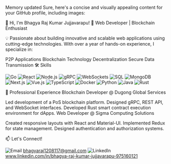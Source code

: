 
Memory updated
Sure, here's a concise and visually appealing content for your GitHub profile, including images:

👋 Hi, I'm Bhagya Raj Kumar Jujjavarapu!
🚀 Web Developer | Blockchain Enthusiast

💡 Passionate about building innovative and scalable web applications using cutting-edge technologies. With over a year of hands-on experience, I specialize in:

P2P Applications
Blockchain Technology
Decentralization
Secure Data Transmission
🛠️ Skills

![Go](https://img.shields.io/badge/Go-00ADD8?style=for-the-badge&logo=go&logoColor=white)
![React](https://img.shields.io/badge/React-20232A?style=for-the-badge&logo=react&logoColor=61DAFB)
![Node.js](https://img.shields.io/badge/Node.js-339933?style=for-the-badge&logo=nodedotjs&logoColor=white)
![gRPC](https://img.shields.io/badge/gRPC-4285F4?style=for-the-badge&logo=google&logoColor=white)
![WebSockets](https://img.shields.io/badge/WebSockets-333?style=for-the-badge&logo=websockets&logoColor=white)
![SQL](https://img.shields.io/badge/SQL-4479A1?style=for-the-badge&logo=mysql&logoColor=white)
![MongoDB](https://img.shields.io/badge/MongoDB-47A248?style=for-the-badge&logo=mongodb&logoColor=white)
![Next.js](https://img.shields.io/badge/Next.js-000000?style=for-the-badge&logo=nextdotjs&logoColor=white)
![Vue.js](https://img.shields.io/badge/Vue.js-4FC08D?style=for-the-badge&logo=vuedotjs&logoColor=white)
![TypeScript](https://img.shields.io/badge/TypeScript-3178C6?style=for-the-badge&logo=typescript&logoColor=white)
![Docker](https://img.shields.io/badge/Docker-2496ED?style=for-the-badge&logo=docker&logoColor=white)
![Python](https://img.shields.io/badge/Python-3776AB?style=for-the-badge&logo=python&logoColor=white) 
![Java](https://img.shields.io/badge/Java-007396?style=for-the-badge&logo=java&logoColor=white)
![Rust](https://img.shields.io/badge/Rust-000000?style=for-the-badge&logo=rust&logoColor=white)

🔭 Professional Experience
Blockchain Developer @ Dugong Global Services

Led development of a PoS blockchain platform.
Designed gRPC, REST API, and WebSocket interfaces.
Developed Rust smart contract execution environment for dApps.
Web Developer @ Sigma Computing Solutions

Created responsive layouts with React and Material-UI.
Implemented Redux for state management.
Designed authentication and authorization systems.



📫 Let's Connect!

![Email](https://img.shields.io/badge/Email-D14836?style=for-the-badge&logo=gmail&logoColor=white) bhagyaraj1208117@gmail.com
![LinkedIn](https://img.shields.io/badge/LinkedIn-0077B5?style=for-the-badge&logo=linkedin&logoColor=white) www.linkedin.com/in/bhagya-raj-kumar-jujjavarapu-975160121


